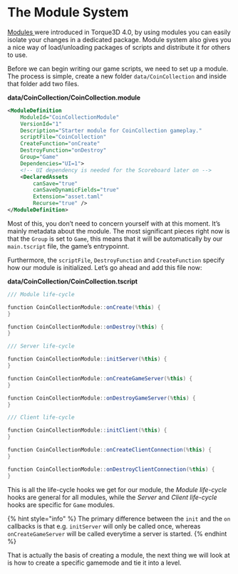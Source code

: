 # The Module System

[Modules ](../../../knowledgebase/modules/)were introduced in Torque3D 4.0, by using modules you can easily isolate your changes in a dedicated package. Module system also gives you a nice way of load/unloading packages of scripts and distribute it for others to use.

Before we can begin writing our game scripts, we need to set up a module. The process is simple, create a new folder `data/CoinCollection` and inside that folder add two files.

**data/CoinCollection/CoinCollection.module**

```xml
<ModuleDefinition
    ModuleId="CoinCollectionModule"
    VersionId="1"
    Description="Starter module for CoinCollection gameplay."
    scriptFile="CoinCollection"
    CreateFunction="onCreate"
    DestroyFunction="onDestroy"
    Group="Game"
    Dependencies="UI=1">
    <!-- UI dependency is needed for the Scoreboard later on -->
    <DeclaredAssets
        canSave="true"
        canSaveDynamicFields="true"
        Extension="asset.taml"
        Recurse="true" />
</ModuleDefinition>

```

Most of this, you don’t need to concern yourself with at this moment. It’s mainly metadata about the module. The most significant pieces right now is that the `Group` is set to `Game`, this means that it will be automatically by our `main.tscript` file, the game’s entrypoinnt.

Furthermore, the `scriptFile`, `DestroyFunction` and `CreateFunction` specify how our module is initialized. Let’s go ahead and add this file now:

**data/CoinCollection/CoinCollection.tscript**

```csharp
/// Module life-cycle

function CoinCollectionModule::onCreate(%this) {
}

function CoinCollectionModule::onDestroy(%this) {
}

/// Server life-cycle

function CoinCollectionModule::initServer(%this) {
}

function CoinCollectionModule::onCreateGameServer(%this) {
}

function CoinCollectionModule::onDestroyGameServer(%this) {
}

/// Client life-cycle

function CoinCollectionModule::initClient(%this) {
}

function CoinCollectionModule::onCreateClientConnection(%this) {
}

function CoinCollectionModule::onDestroyClientConnection(%this) {
}
```

This is all the life-cycle hooks we get for our module, the _Module life-cycle_ hooks are general for all modules, while the _Server_ and _Client life-cycle_ hooks are specific for `Game` modules.

{% hint style="info" %}
The primary difference between the `init` and the `on` callbacks is that e.g. `initServer` will only be called once, whereas `onCreateGameServer` will be called everytime a server is started.
{% endhint %}

That is actually the basis of creating a module, the next thing we will look at is how to create a specific gamemode and tie it into a level.

